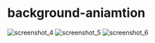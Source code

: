 # background-aniamtion


![screenshot_4](https://user-images.githubusercontent.com/40438075/52670300-61670800-2f42-11e9-9871-3acf6484c694.png)
![screenshot_5](https://user-images.githubusercontent.com/40438075/52670304-64fa8f00-2f42-11e9-8bf5-5db02ea410ad.png)
![screenshot_6](https://user-images.githubusercontent.com/40438075/52670308-67f57f80-2f42-11e9-8d25-ebd6afa8389d.png)
